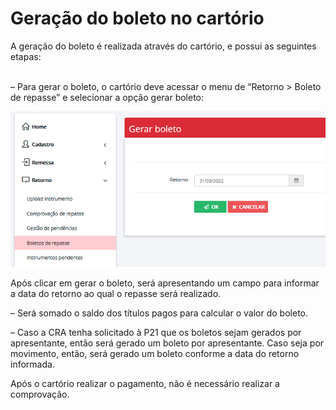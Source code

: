 # Geração do boleto no cartório

A geração do boleto é realizada através do cartório, e possui as seguintes etapas:

\
– Para gerar o boleto, o cartório deve acessar o menu de “Retorno > Boleto de repasse” e selecionar a opção gerar boleto:

![](<../../.gitbook/assets/image (5) (1) (2).png>)

Após clicar em gerar o boleto, será apresentando um campo para informar a data do retorno ao qual o repasse será realizado.

– Será somado o saldo dos títulos pagos para calcular o valor do boleto.

– Caso a CRA tenha solicitado à P21 que os boletos sejam gerados por apresentante, então será gerado um boleto por apresentante. Caso seja por movimento, então, será gerado um boleto conforme a data do retorno informada.

Após o cartório realizar o pagamento, não é necessário realizar a comprovação.
